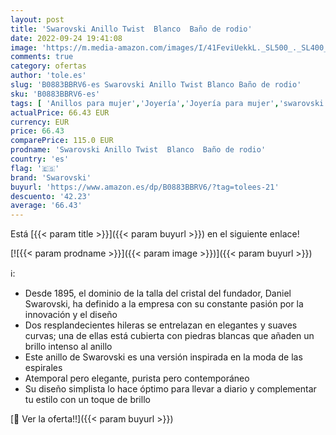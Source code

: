 ```yaml
---
layout: post
title: 'Swarovski Anillo Twist  Blanco  Baño de rodio'
date: 2022-09-24 19:41:08
image: 'https://m.media-amazon.com/images/I/41FeviUekkL._SL500_._SL400_.jpg'
comments: true
category: ofertas
author: 'tole.es'
slug: 'B0883BBRV6-es Swarovski Anillo Twist Blanco Baño de rodio'
sku: 'B0883BBRV6-es'
tags: [ 'Anillos para mujer','Joyería','Joyería para mujer','swarovski','🇪🇸', ]
actualPrice: 66.43 EUR
currency: EUR
price: 66.43
comparePrice: 115.0 EUR
prodname: 'Swarovski Anillo Twist  Blanco  Baño de rodio'
country: 'es'
flag: '🇪🇸'
brand: 'Swarovski'
buyurl: 'https://www.amazon.es/dp/B0883BBRV6/?tag=tolees-21'
descuento: '42.23'
average: '66.43'
---
```


Está [{{< param title >}}]({{< param buyurl >}}) en el siguiente enlace!

[![{{< param prodname >}}]({{< param image >}})]({{< param buyurl >}})

ℹ️:

- Desde 1895, el dominio de la talla del cristal del fundador, Daniel Swarovski, ha definido a la empresa con su constante pasión por la innovación y el diseño
- Dos resplandecientes hileras se entrelazan en elegantes y suaves curvas; una de ellas está cubierta con piedras blancas que añaden un brillo intenso al anillo
- Este anillo de Swarovski es una versión inspirada en la moda de las espirales
- Atemporal pero elegante, purista pero contemporáneo
- Su diseño simplista lo hace óptimo para llevar a diario y complementar tu estilo con un toque de brillo

[🛒 Ver la oferta!!]({{< param buyurl >}})
